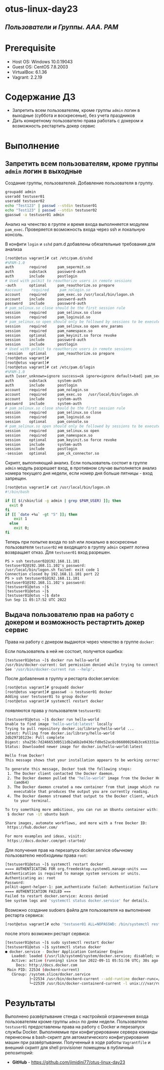 # otus-linux-day23
## *Пользователи и Группы. AAA. PAM*

# **Prerequisite**
- Host OS: Windows 10.0.19043
- Guest OS: CentOS 7.8.2003
- VirtualBox: 6.1.36
- Vagrant: 2.2.19

# **Содержание ДЗ**

* Запретить всем пользователям, кроме группы `admin` логин в выходные (суббота и воскресенье), без учета праздников
* Дать конкретному пользователю права работать с докером и возможность рестартить докер сервис

# **Выполнение**

## Запретить всем пользователям, кроме группы `admin` логин в выходные

Создание группы, пользователей. Добавление пользователя в группу.
```sh
groupadd admin
useradd testuser01
useradd testuser02
echo "Test123" | passwd --stdin testuser01
echo "Test123" | passwd --stdin testuser02
gpasswd -a testuser01 admin
```

Анализ на членство в группе и время входа выполнняется модулем `pam_exec`. Проверяется возможность входа через ssh и локальную консоль.

В конфиги `login` и `sshd` pam.d добавлены обязательные требования для анализа
```sh
[root@otus vagrant]# cat /etc/pam.d/sshd
#%PAM-1.0
auth       required     pam_sepermit.so
auth       substack     password-auth
auth       include      postlogin
# Used with polkit to reauthorize users in remote sessions
-auth      optional     pam_reauthorize.so prepare
#account    required     pam_nologin.so
account    required     pam_exec.so /usr/local/bin/logon.sh
account    include      password-auth
password   include      password-auth
# pam_selinux.so close should be the first session rule
session    required     pam_selinux.so close
session    required     pam_loginuid.so
# pam_selinux.so open should only be followed by sessions to be executed in the user context
session    required     pam_selinux.so open env_params
session    required     pam_namespace.so
session    optional     pam_keyinit.so force revoke
session    include      password-auth
session    include      postlogin
# Used with polkit to reauthorize users in remote sessions
-session   optional     pam_reauthorize.so prepare
[root@otus vagrant]#
[root@otus vagrant]#
[root@otus vagrant]# cat /etc/pam.d/login
#%PAM-1.0
auth [user_unknown=ignore success=ok ignore=ignore default=bad] pam_securetty.so
auth       substack     system-auth
auth       include      postlogin
account    required     pam_nologin.so
account    required     pam_exec.so   /usr/local/bin/logon.sh
account    include      system-auth
password   include      system-auth
# pam_selinux.so close should be the first session rule
session    required     pam_selinux.so close
session    required     pam_loginuid.so
session    optional     pam_console.so
# pam_selinux.so open should only be followed by sessions to be executed in the user context
session    required     pam_selinux.so open
session    required     pam_namespace.so
session    optional     pam_keyinit.so force revoke
session    include      system-auth
session    include      postlogin
-session   optional     pam_ck_connector.so
```

Скрипт, выполняющий анализ. Если пользователь состоит в группе `admin` модуль разрешает вход, в противном случае выполняется анализ номера текущего дня недели, если номер дня больше пятницы - вход запрещен.
```sh
[root@otus vagrant]# cat /usr/local/bin/logon.sh
#!/bin/bash

if [[ $(/sbin/lid -g admin | grep $PAM_USER) ]]; then
  exit 0
fi
if [[ `date +%u` -gt "5" ]]; then
    exit 1
  else
    exit 0;
fi
```

Теперь при попытке входа по ssh или локально в воскресенье пользователя `testuser02` не входящего в группу `admin` скрипт логина возвращает отказ. Для `testuser01` вход разрешен.
```
PS > ssh testuser02@192.168.11.101
testuser02@192.168.11.102's password:
/usr/local/bin/logon.sh failed: exit code 1
Connection closed by 192.168.11.101 port 22
PS > ssh testuser01@192.168.11.101
testuser01@192.168.11.102's password:
[testuser01@otus ~]$
[testuser01@otus ~]$
[testuser01@otus ~]$ date
Sun Sep 11 05:17:52 UTC 2022
```

##  Выдача пользователю прав на работу с докером и возможность рестартить докер сервис

Права на работу с докером выдаются через членство в группе `docker`:

Если пользователь в ней не состоит, получется ошибка:
```sh
[testuser01@otus ~]$ docker run hello-world
/usr/bin/docker-current: Got permission denied while trying to connect to the Docker daemon socket at unix:///var/run/docker.sock: Post http://%2Fvar%2Frun%2Fdocker.sock/v1.26/containers/create: dial unix /var/run/docker.sock: connect: permission denied.
See '/usr/bin/docker-current run --help'.
```

После добавления в группу и рестарта docker.service:
```sh
[root@otus vagrant]# groupadd docker
[root@otus vagrant]# gpasswd -a testuser01 docker
Adding user testuser01 to group docker
[root@otus vagrant]# systemctl restart docker
```
появляются права у пользователя `testuser01`:
```sh
[testuser01@otus ~]$ docker run hello-world
Unable to find image 'hello-world:latest' locally
Trying to pull repository docker.io/library/hello-world ...
latest: Pulling from docker.io/library/hello-world
2db29710123e: Pull complete
Digest: sha256:7d246653d0511db2a6b2e0436cfd0e52ac8c066000264b3ce63331ac66dca625
Status: Downloaded newer image for docker.io/hello-world:latest

Hello from Docker!
This message shows that your installation appears to be working correctly.

To generate this message, Docker took the following steps:
 1. The Docker client contacted the Docker daemon.
 2. The Docker daemon pulled the "hello-world" image from the Docker Hub.
    (amd64)
 3. The Docker daemon created a new container from that image which runs the
    executable that produces the output you are currently reading.
 4. The Docker daemon streamed that output to the Docker client, which sent it
    to your terminal.

To try something more ambitious, you can run an Ubuntu container with:
 $ docker run -it ubuntu bash

Share images, automate workflows, and more with a free Docker ID:
 https://hub.docker.com/

For more examples and ideas, visit:
 https://docs.docker.com/get-started/
```
Для получения прав на перезапуск docker.service обычному пользователю необходимы права `root`:
```sh
[testuser01@otus ~]$ systemctl restart docker
==== AUTHENTICATING FOR org.freedesktop.systemd1.manage-units ===
Authentication is required to manage system services or units.
Authenticating as: root
Password:
polkit-agent-helper-1: pam_authenticate failed: Authentication failure
==== AUTHENTICATION FAILED ===
Failed to restart docker.service: Access denied
See system logs and 'systemctl status docker.service' for details.
```

Возможно создание sudoers файла для пользователя на выполнение рестарта сервиса:
```sh
[root@otus vagrant]# echo 'testuser01 ALL=NOPASSWD: /bin/systemctl restart docker.service, /bin/systemctl restart docker' > /etc/sudoers.d/testuser01
```
после этого возможен рестарт сервиса:
```sh
[testuser01@otus ~]$ sudo systemctl restart docker
[testuser01@otus ~]$ systemctl status docker
● docker.service - Docker Application Container Engine
   Loaded: loaded (/usr/lib/systemd/system/docker.service; disabled; vendor preset: disabled)
   Active: active (running) since Sun 2022-09-11 05:51:56 UTC; 38s ago
     Docs: http://docs.docker.com
 Main PID: 22534 (dockerd-current)
   CGroup: /system.slice/docker.service
           ├─22534 /usr/bin/dockerd-current --add-runtime docker-runc=/usr/libexec/docker/docker-runc-current --default-runtime=docker-runc --exec-opt nat...
           └─22539 /usr/bin/docker-containerd-current -l unix:///var/run/docker/libcontainerd/docker-containerd.sock --metrics-interval=0 --start-timeout ...
```

# **Результаты**

Выполнено развёртывание стенда с настройкой ограничения входа пользователям кроме группы `admin` по дням недели.
Пользователю `testuser01` предоставлены права на работу с Docker и перезапуск службы Docker.
Выполняемые при конфигурировании сервера команды перенесены в bash-скрипт для автоматического конфигурирования машин при развёртывании.
Полученный в ходе работы `Vagrantfile` и внешний скрипт для shell provisioner помещены в публичный репозиторий:

- **GitHub** - https://github.com/jimidini77/otus-linux-day23
